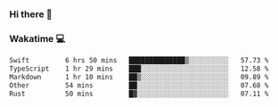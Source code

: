 ### Hi there 👋

<!--
**kikyou14/kikyou14** is a ✨ _special_ ✨ repository because its `README.md` (this file) appears on your GitHub profile.

Here are some ideas to get you started:

- 🔭 I’m currently working on ...
- 🌱 I’m currently learning ...
- 👯 I’m looking to collaborate on ...
- 🤔 I’m looking for help with ...
- 💬 Ask me about ...
- 📫 How to reach me: ...
- 😄 Pronouns: ...
- ⚡ Fun fact: ...
-->

### Wakatime 💻

<!--START_SECTION:waka-->

```txt
Swift         6 hrs 50 mins   ██████████████▒░░░░░░░░░░   57.73 %
TypeScript    1 hr 29 mins    ███░░░░░░░░░░░░░░░░░░░░░░   12.58 %
Markdown      1 hr 10 mins    ██▒░░░░░░░░░░░░░░░░░░░░░░   09.89 %
Other         54 mins         ██░░░░░░░░░░░░░░░░░░░░░░░   07.68 %
Rust          50 mins         █▓░░░░░░░░░░░░░░░░░░░░░░░   07.11 %
```

<!--END_SECTION:waka-->